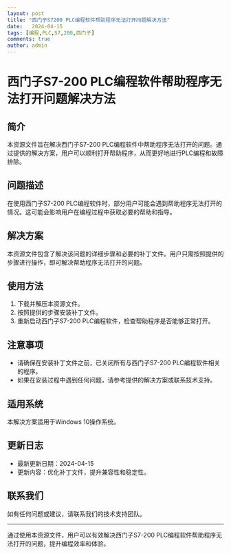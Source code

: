 ```yaml
---
layout: post
title: "西门子S7200 PLC编程软件帮助程序无法打开问题解决方法"
date:   2024-04-15
tags: [编程,PLC,S7,200,西门子]
comments: true
author: admin
---
```

# 西门子S7-200 PLC编程软件帮助程序无法打开问题解决方法

## 简介
本资源文件旨在解决西门子S7-200 PLC编程软件中帮助程序无法打开的问题。通过提供的解决方案，用户可以顺利打开帮助程序，从而更好地进行PLC编程和故障排除。

## 问题描述
在使用西门子S7-200 PLC编程软件时，部分用户可能会遇到帮助程序无法打开的情况。这可能会影响用户在编程过程中获取必要的帮助和指导。

## 解决方案
本资源文件包含了解决该问题的详细步骤和必要的补丁文件。用户只需按照提供的步骤进行操作，即可解决帮助程序无法打开的问题。

## 使用方法
1. 下载并解压本资源文件。
2. 按照提供的步骤安装补丁文件。
3. 重新启动西门子S7-200 PLC编程软件，检查帮助程序是否能够正常打开。

## 注意事项
- 请确保在安装补丁文件之前，已关闭所有与西门子S7-200 PLC编程软件相关的程序。
- 如果在安装过程中遇到任何问题，请参考提供的解决方案或联系技术支持。

## 适用系统
本解决方案适用于Windows 10操作系统。

## 更新日志
- 最新更新日期：2024-04-15
- 更新内容：优化补丁文件，提升兼容性和稳定性。

## 联系我们
如有任何问题或建议，请联系我们的技术支持团队。

---

通过使用本资源文件，用户可以有效解决西门子S7-200 PLC编程软件帮助程序无法打开的问题，提升编程效率和体验。